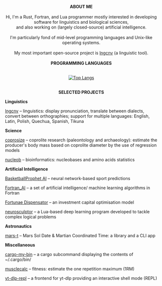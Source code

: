 <div align="center">
<b>ABOUT ME</b>
<br/>
<br/>
Hi, I'm a Rust, Fortran, and Lua programmer mostly interested in developing software for linguistics and biological sciences,<br/>
and also working on (largely closed-source) artificial intelligence.<br/><br/>
I'm particularly fond of mid-level programming languages and Unix-like operating systems.<br/><br/>
My most important open-source project is <a href="https://github.com/piotrbajdek/lngcnv">lngcnv</a> (a linguistic tool).
<br/>
<br/>
<b>PROGRAMMING LANGUAGES</b>
<br/>
<br/>

[![Top Langs](https://github-readme-stats.vercel.app/api/top-langs/?username=piotrbajdek&layout=donut&hide_title=true&langs_count=10)](https://github.com/anuraghazra/github-readme-stats)

<br/>
<b>SELECTED PROJECTS</b>
</div>

**Linguistics**

[lngcnv](https://github.com/piotrbajdek/lngcnv) – linguistics: display pronunciation, translate between dialects, convert between orthographies; support for multiple languages: English, Latin, Polish, Quechua, Spanish, Tikuna

**Science**

[coprosize](https://github.com/piotrbajdek/coprosize) – coprolite research (paleontology and archaeology): estimate the producer's body mass based on coprolite diameter by the use of regression models

[nucleob](https://github.com/piotrbajdek/nucleob) – bioinformatics: nucleobases and amino acids statistics

**Artificial Intelligence**

[BasketballProphet AI](https://github.com/piotrbajdek/BasketballProphet_AI) – neural network-based sport predictions

[Fortran_AI](https://github.com/piotrbajdek/Fortran_AI) – a set of artificial intelligence/ machine learning algorithms in Fortran

[Fortunae Dispensator](https://github.com/piotrbajdek/Fortunae_Dispensator) – an investment capital optimisation model

[neurosculptor](https://github.com/piotrbajdek/neurosculptor) – a Lua-based deep learning program developed to tackle complex logical problems

**Astronautics**

[mars-t](https://github.com/piotrbajdek/mars-t) – Mars Sol Date & Martian Coordinated Time: a library and a CLI app

**Miscellaneous**

[cargo-my-bin](https://github.com/piotrbajdek/cargo-my-bin) – a cargo subcommand displaying the contents of ~/.cargo/bin/

[musclecalc](https://github.com/piotrbajdek/musclecalc) – fitness: estimate the one repetition maximum (1RM)

[yt-dlp-repl](https://github.com/piotrbajdek/yt-dlp-repl) – a frontend for yt-dlp providing an interactive shell mode (REPL)
